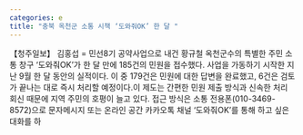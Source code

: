 ```yaml
---
categories: e
title: "충북 옥천군 소통 시책 ‘도와줘OK’ 한 달 "
---
```

【청주일보】 김홍섭 = 민선8기 공약사업으로 내건 황규철 옥천군수의 특별한 주민 소통 창구 ‘도와줘OK’가 한 달 만에 185건의 민원을 접수했다. 사업을 가동하기 시작한 지난 9월 한 달 동안의 실적이다. 이 중 179건은 민원에 대한 답변을 완료했고, 6건은 검토가 끝나는 대로 즉시 처리할 예정이다.이 제도는 간편한 민원 제출 방식과 신속한 처리 회신 때문에 지역 주민의 호평이 늘고 있다. 접근 방식은 소통 전용폰(010-3469-8572)으로 문자메시지 또는 온라인 공간 카카오톡 채널 ‘도와줘OK’를 통해 하고 싶은 대화를 하